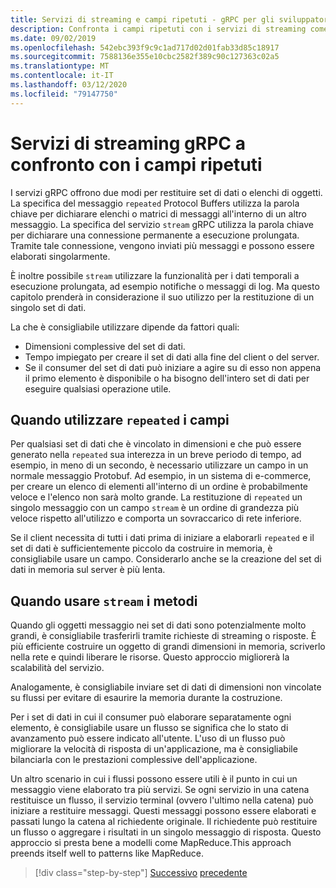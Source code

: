 ```yaml
---
title: Servizi di streaming e campi ripetuti - gRPC per gli sviluppatori WCF
description: Confronta i campi ripetuti con i servizi di streaming come modalità di passaggio di raccolte di dati tramite gRPC.
ms.date: 09/02/2019
ms.openlocfilehash: 542ebc393f9c9c1ad717d02d01fab33d85c18917
ms.sourcegitcommit: 7588136e355e10cbc2582f389c90c127363c02a5
ms.translationtype: MT
ms.contentlocale: it-IT
ms.lasthandoff: 03/12/2020
ms.locfileid: "79147750"
---
```

# <a name="grpc-streaming-services-vs-repeated-fields"></a>Servizi di streaming gRPC a confronto con i campi ripetuti

I servizi gRPC offrono due modi per restituire set di dati o elenchi di oggetti. La specifica del messaggio `repeated` Protocol Buffers utilizza la parola chiave per dichiarare elenchi o matrici di messaggi all'interno di un altro messaggio. La specifica del servizio `stream` gRPC utilizza la parola chiave per dichiarare una connessione permanente a esecuzione prolungata. Tramite tale connessione, vengono inviati più messaggi e possono essere elaborati singolarmente.

È inoltre possibile `stream` utilizzare la funzionalità per i dati temporali a esecuzione prolungata, ad esempio notifiche o messaggi di log. Ma questo capitolo prenderà in considerazione il suo utilizzo per la restituzione di un singolo set di dati.

La che è consigliabile utilizzare dipende da fattori quali:

- Dimensioni complessive del set di dati.
- Tempo impiegato per creare il set di dati alla fine del client o del server.
- Se il consumer del set di dati può iniziare a agire su di esso non appena il primo elemento è disponibile o ha bisogno dell'intero set di dati per eseguire qualsiasi operazione utile.

## <a name="when-to-use-repeated-fields"></a>Quando utilizzare `repeated` i campi

Per qualsiasi set di dati che è vincolato in dimensioni e che può essere generato nella `repeated` sua interezza in un breve periodo di tempo, ad esempio, in meno di un secondo, è necessario utilizzare un campo in un normale messaggio Protobuf. Ad esempio, in un sistema di e-commerce, per creare un elenco di elementi all'interno di un ordine è probabilmente veloce e l'elenco non sarà molto grande. La restituzione di `repeated` un singolo messaggio con un campo `stream` è un ordine di grandezza più veloce rispetto all'utilizzo e comporta un sovraccarico di rete inferiore.

Se il client necessita di tutti i dati prima di iniziare a elaborarli `repeated` e il set di dati è sufficientemente piccolo da costruire in memoria, è consigliabile usare un campo. Considerarlo anche se la creazione del set di dati in memoria sul server è più lenta.

## <a name="when-to-use-stream-methods"></a>Quando usare `stream` i metodi

Quando gli oggetti messaggio nei set di dati sono potenzialmente molto grandi, è consigliabile trasferirli tramite richieste di streaming o risposte. È più efficiente costruire un oggetto di grandi dimensioni in memoria, scriverlo nella rete e quindi liberare le risorse. Questo approccio migliorerà la scalabilità del servizio.

Analogamente, è consigliabile inviare set di dati di dimensioni non vincolate su flussi per evitare di esaurire la memoria durante la costruzione.

Per i set di dati in cui il consumer può elaborare separatamente ogni elemento, è consigliabile usare un flusso se significa che lo stato di avanzamento può essere indicato all'utente. L'uso di un flusso può migliorare la velocità di risposta di un'applicazione, ma è consigliabile bilanciarla con le prestazioni complessive dell'applicazione.

Un altro scenario in cui i flussi possono essere utili è il punto in cui un messaggio viene elaborato tra più servizi. Se ogni servizio in una catena restituisce un flusso, il servizio terminal (ovvero l'ultimo nella catena) può iniziare a restituire messaggi. Questi messaggi possono essere elaborati e passati lungo la catena al richiedente originale. Il richiedente può restituire un flusso o aggregare i risultati in un singolo messaggio di risposta. Questo approccio si presta bene a modelli come MapReduce.This approach preends itself well to patterns like MapReduce.

>[!div class="step-by-step"]
>[Successivo](migrate-duplex-services.md)
>[precedente](client-libraries.md)
